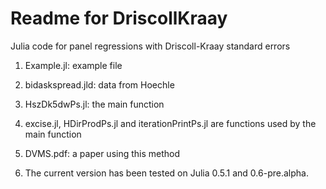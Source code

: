 Readme for DriscollKraay
========================

Julia code for panel regressions with Driscoll-Kraay standard errors

1.  Example.jl: example file

2.  bidaskspread.jld: data from Hoechle 

3.  HszDk5dwPs.jl: the main function

4.  excise.jl, HDirProdPs.jl and iterationPrintPs.jl are functions used by the main function

5.  DVMS.pdf: a paper using this method

6. The current version has been tested on Julia 0.5.1 and 0.6-pre.alpha.

